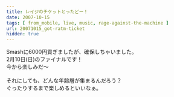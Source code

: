 ```yaml
---
title: レイジのチケットとったどー！
date: 2007-10-15
tags: [ from_mobile, live, music, rage-against-the-machine ]
url: 20071015_got-ratm-ticket
hidden: true
---
```

Smashに6000円貢ぎましたが、確保しちゃいました。<br />
2月10日(日)のファイナルです！<br />
今から楽しみだ～<br />
<br />
それにしても、どんな年齢層が集まるんだろう？<br />
ぐったりするまで楽しめるといいなぁ。<br />
<br />

